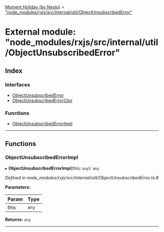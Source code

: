 [Moment Holiday (by Nesto)](../README.md) > ["node_modules/rxjs/src/internal/util/ObjectUnsubscribedError"](../modules/_node_modules_rxjs_src_internal_util_objectunsubscribederror_.md)

# External module: "node_modules/rxjs/src/internal/util/ObjectUnsubscribedError"

## Index

### Interfaces

* [ObjectUnsubscribedError](../interfaces/_node_modules_rxjs_src_internal_util_objectunsubscribederror_.objectunsubscribederror.md)
* [ObjectUnsubscribedErrorCtor](../interfaces/_node_modules_rxjs_src_internal_util_objectunsubscribederror_.objectunsubscribederrorctor.md)

### Functions

* [ObjectUnsubscribedErrorImpl](_node_modules_rxjs_src_internal_util_objectunsubscribederror_.md#objectunsubscribederrorimpl)

---

## Functions

<a id="objectunsubscribederrorimpl"></a>

###  ObjectUnsubscribedErrorImpl

▸ **ObjectUnsubscribedErrorImpl**(this: *`any`*): `any`

*Defined in node_modules/rxjs/src/internal/util/ObjectUnsubscribedError.ts:8*

**Parameters:**

| Param | Type |
| ------ | ------ |
| this | `any` |

**Returns:** `any`

___

